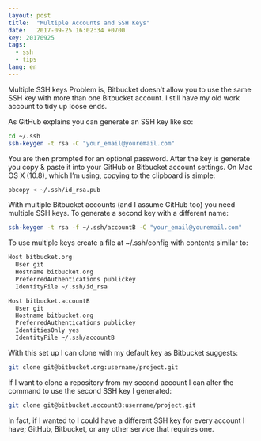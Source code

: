 ```yaml
---
layout: post
title:  "Multiple Accounts and SSH Keys"
date:   2017-09-25 16:02:34 +0700
key: 20170925
tags:
  - ssh
  - tips
lang: en
---
```


Multiple SSH keys
Problem is, Bitbucket doesn’t allow you to use the same SSH key with more than one Bitbucket account. I still have my old work account to tidy up loose ends.

As GitHub explains you can generate an SSH key like so:

```bash
cd ~/.ssh
ssh-keygen -t rsa -C "your_email@youremail.com"

```

You are then prompted for an optional password. After the key is generate you copy & paste it into your GitHub or Bitbucket account settings. On Mac OS X (10.8), which I’m using, copying to the clipboard is simple:

```bash
pbcopy < ~/.ssh/id_rsa.pub
```

With multiple Bitbucket accounts (and I assume GitHub too) you need multiple SSH keys. To generate a second key with a different name:

```bash
ssh-keygen -t rsa -f ~/.ssh/accountB -C "your_email@youremail.com"
```

To use multiple keys create a file at ~/.ssh/config with contents similar to:

```bash
Host bitbucket.org
  User git
  Hostname bitbucket.org
  PreferredAuthentications publickey
  IdentityFile ~/.ssh/id_rsa

Host bitbucket.accountB
  User git
  Hostname bitbucket.org
  PreferredAuthentications publickey
  IdentitiesOnly yes
  IdentityFile ~/.ssh/accountB

```

With this set up I can clone with my default key as Bitbucket suggests:

```bash
git clone git@bitbucket.org:username/project.git
```

If I want to clone a repository from my second account I can alter the command to use the second SSH key I generated:

```bash
git clone git@bitbucket.accountB:username/project.git
```

In fact, if I wanted to I could have a different SSH key for every account I have; GitHub, Bitbucket, or any other service that requires one.


